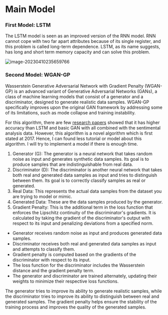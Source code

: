 # Main Model

### First Model: LSTM

The LSTM model is seen as an improved version of the RNN model. RNN cannot cope with two far apart attributes because of its single register, and this problem is called long-term dependence. LSTM, as its name suggests, has long and short term memory capacity and can solve this problem.

![image-20230410235659766](https://images.wu.engineer/images/2023/04/10/image-20230410235659766.png)



### Second Model: WGAN-GP

Wasserstein Generative Adversarial Network with Gradient Penalty (WGAN-GP) is an advanced variant of Generative Adversarial Networks (GANs), a class of machine learning models that consist of a generator and a discriminator, designed to generate realistic data samples. WGAN-GP specifically improves upon the original GAN framework by addressing some of its limitations, such as mode collapse and training instability.

For this algorithm, there are few [research papers] showed that it has higher accuracy than LSTM and basic GAN with all combined with the sentimental analysis data. However, this algorithm is a novel algorithm which is first stated at 2017. Hence, I can found less tutorial or model about this algorithm. I will try to implement a model if there is enough time.

1. Generator (G): The generator is a neural network that takes random noise as input and generates synthetic data samples. Its goal is to produce samples that are indistinguishable from real data.
2. Discriminator (D): The discriminator is another neural network that takes both real and generated data samples as input and tries to distinguish between them. Its goal is to correctly classify samples as real or generated.
3. Real Data: This represents the actual data samples from the dataset you are trying to model or mimic.
4. Generated Data: These are the data samples produced by the generator.
5. Gradient Penalty: This is the additional term in the loss function that enforces the Lipschitz continuity of the discriminator's gradients. It is calculated by taking the gradient of the discriminator's output with respect to its input and penalizing deviations from a specified norm.

- Generator receives random noise as input and produces generated data samples.
- Discriminator receives both real and generated data samples as input and attempts to classify them.
- Gradient penalty is computed based on the gradients of the discriminator with respect to its input.
- The loss function for the discriminator includes the Wasserstein distance and the gradient penalty term.
- The generator and discriminator are trained alternately, updating their weights to minimize their respective loss functions.

The generator tries to improve its ability to generate realistic samples, while the discriminator tries to improve its ability to distinguish between real and generated samples. The gradient penalty helps ensure the stability of the training process and improves the quality of the generated samples.

[research papers]: https://doi.org/10.3844/jcssp.2021.188.196	"Lin, H., Chen, C., Huang, G., &amp; Jafari, A. (2021). Stock price prediction using Generative Adversarial Networks. Journal of Computer Science, 17(3), 188–196"
